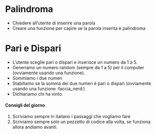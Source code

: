 # Palindroma
- Chiedere all’utente di inserire una parola
- Creare una funzione per capire se la parola inserita è palindroma
# Pari e Dispari
- L’utente sceglie pari o dispari e inserisce un numero da 1 a 5.
- Generiamo un numero random (sempre da 1 a 5) per il computer (ovviamente usando una funzione).
- Sommiamo i due numeri
- Stabiliamo se la somma dei due numeri è pari o dispari (ovviamente  usando una funzione :faccia_nerd:)
- Dichiariamo chi ha vinto.
#### Consigli del giorno
1. Scriviamo sempre in italiano i passaggi che vogliamo fare
2. Scriviamo sempre solo un pezzetto di codice alla volta, se funziona allora andiamo avanti.